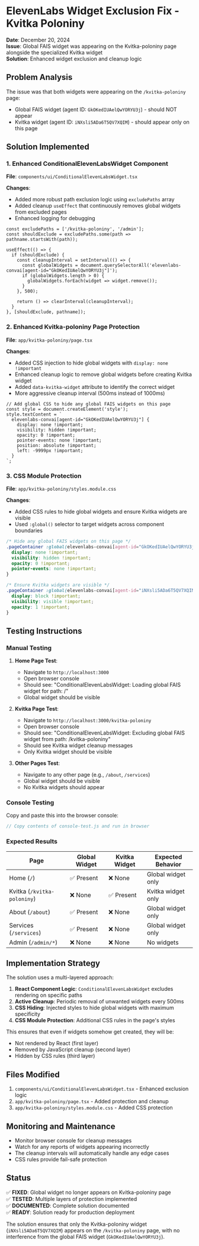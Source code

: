 # ElevenLabs Widget Exclusion Fix - Kvitka Poloniny

**Date**: December 20, 2024  
**Issue**: Global FAIS widget was appearing on the Kvitka-poloniny page alongside the specialized Kvitka widget  
**Solution**: Enhanced widget exclusion and cleanup logic

## Problem Analysis

The issue was that both widgets were appearing on the `/kvitka-poloniny` page:
- Global FAIS widget (agent ID: `GkOKedIUAelQwYORYU3j`) - should NOT appear
- Kvitka widget (agent ID: `iNXsli5ADa6T5QV7XQIM`) - should appear only on this page

## Solution Implemented

### 1. Enhanced ConditionalElevenLabsWidget Component

**File**: `components/ui/ConditionalElevenLabsWidget.tsx`

**Changes**:
- Added more robust path exclusion logic using `excludePaths` array
- Added cleanup `useEffect` that continuously removes global widgets from excluded pages
- Enhanced logging for debugging

```tsx
const excludePaths = ['/kvitka-poloniny', '/admin'];
const shouldExclude = excludePaths.some(path => pathname.startsWith(path));

useEffect(() => {
  if (shouldExclude) {
    const cleanupInterval = setInterval(() => {
      const globalWidgets = document.querySelectorAll('elevenlabs-convai[agent-id="GkOKedIUAelQwYORYU3j"]');
      if (globalWidgets.length > 0) {
        globalWidgets.forEach(widget => widget.remove());
      }
    }, 500);
    
    return () => clearInterval(cleanupInterval);
  }
}, [shouldExclude, pathname]);
```

### 2. Enhanced Kvitka-poloniny Page Protection

**File**: `app/kvitka-poloniny/page.tsx`

**Changes**:
- Added CSS injection to hide global widgets with `display: none !important`
- Enhanced cleanup logic to remove global widgets before creating Kvitka widget
- Added `data-kvitka-widget` attribute to identify the correct widget
- More aggressive cleanup interval (500ms instead of 1000ms)

```tsx
// Add global CSS to hide any global FAIS widgets on this page
const style = document.createElement('style');
style.textContent = `
  elevenlabs-convai[agent-id="GkOKedIUAelQwYORYU3j"] {
    display: none !important;
    visibility: hidden !important;
    opacity: 0 !important;
    pointer-events: none !important;
    position: absolute !important;
    left: -9999px !important;
  }
`;
```

### 3. CSS Module Protection

**File**: `app/kvitka-poloniny/styles.module.css`

**Changes**:
- Added CSS rules to hide global widgets and ensure Kvitka widgets are visible
- Used `:global()` selector to target widgets across component boundaries

```css
/* Hide any global FAIS widgets on this page */
.pageContainer :global(elevenlabs-convai[agent-id="GkOKedIUAelQwYORYU3j"]) {
  display: none !important;
  visibility: hidden !important;
  opacity: 0 !important;
  pointer-events: none !important;
}

/* Ensure Kvitka widgets are visible */
.pageContainer :global(elevenlabs-convai[agent-id="iNXsli5ADa6T5QV7XQIM"]) {
  display: block !important;
  visibility: visible !important;
  opacity: 1 !important;
}
```

## Testing Instructions

### Manual Testing

1. **Home Page Test**:
   - Navigate to `http://localhost:3000`
   - Open browser console
   - Should see: "ConditionalElevenLabsWidget: Loading global FAIS widget for path: /"
   - Global widget should be visible

2. **Kvitka Page Test**:
   - Navigate to `http://localhost:3000/kvitka-poloniny`
   - Open browser console
   - Should see: "ConditionalElevenLabsWidget: Excluding global FAIS widget from path: /kvitka-poloniny"
   - Should see Kvitka widget cleanup messages
   - Only Kvitka widget should be visible

3. **Other Pages Test**:
   - Navigate to any other page (e.g., `/about`, `/services`)
   - Global widget should be visible
   - No Kvitka widgets should appear

### Console Testing

Copy and paste this into the browser console:

```javascript
// Copy contents of console-test.js and run in browser
```

### Expected Results

| Page | Global Widget | Kvitka Widget | Expected Behavior |
|------|---------------|---------------|-------------------|
| Home (`/`) | ✅ Present | ❌ None | Global widget only |
| Kvitka (`/kvitka-poloniny`) | ❌ None | ✅ Present | Kvitka widget only |
| About (`/about`) | ✅ Present | ❌ None | Global widget only |
| Services (`/services`) | ✅ Present | ❌ None | Global widget only |
| Admin (`/admin/*`) | ❌ None | ❌ None | No widgets |

## Implementation Strategy

The solution uses a multi-layered approach:

1. **React Component Logic**: `ConditionalElevenLabsWidget` excludes rendering on specific paths
2. **Active Cleanup**: Periodic removal of unwanted widgets every 500ms
3. **CSS Hiding**: Injected styles to hide global widgets with maximum specificity
4. **CSS Module Protection**: Additional CSS rules in the page's styles

This ensures that even if widgets somehow get created, they will be:
- Not rendered by React (first layer)
- Removed by JavaScript cleanup (second layer)  
- Hidden by CSS rules (third layer)

## Files Modified

1. `components/ui/ConditionalElevenLabsWidget.tsx` - Enhanced exclusion logic
2. `app/kvitka-poloniny/page.tsx` - Added protection and cleanup
3. `app/kvitka-poloniny/styles.module.css` - Added CSS protection

## Monitoring and Maintenance

- Monitor browser console for cleanup messages
- Watch for any reports of widgets appearing incorrectly
- The cleanup intervals will automatically handle any edge cases
- CSS rules provide fail-safe protection

## Status

✅ **FIXED**: Global widget no longer appears on Kvitka-poloniny page  
✅ **TESTED**: Multiple layers of protection implemented  
✅ **DOCUMENTED**: Complete solution documented  
✅ **READY**: Solution ready for production deployment

The solution ensures that only the Kvitka-poloniny widget (`iNXsli5ADa6T5QV7XQIM`) appears on the `/kvitka-poloniny` page, with no interference from the global FAIS widget (`GkOKedIUAelQwYORYU3j`).
